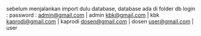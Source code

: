 sebelum menjalankan import dulu database, database ada di folder db
login :                      password : 
admin@gmail.com      |       admin
kbk@gmail.com        |       kbk
kaprodi@gmail.com    |       kaprodi
dosen@gmail.com      |       dosen
user@gmail.com       |       user
            
